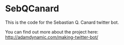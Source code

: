 SebQCanard
==========

This is the code for the Sebastian Q. Canard twitter bot.

You can find out more about the project here: http://adamdynamic.com/making-twitter-bot/
